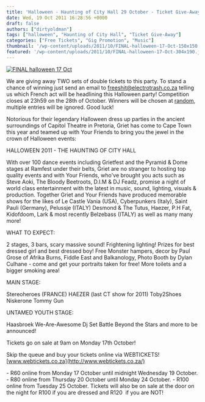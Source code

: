```yaml
---
title: 'Halloween - Haunting of City Hall 29 October - Ticket Give-Away'
date: Wed, 19 Oct 2011 16:28:56 +0000
draft: false
authors: ["dirtyoldman"]
tags: ["halloween", "Haunting of City Hall", "Ticket Give-Away"]
categories: ["Free Tickets", "Gig Promotion", "Music"]
thumbnail: '/wp-content/uploads/2011/10/FINAL-halloween-17-Oct-150x150.jpg'
featured: '/wp-content/uploads/2011/10/FINAL-halloween-17-Oct-304x190.jpg'
---
```


[![](/wp-content/uploads/2011/10/FINAL-halloween-17-Oct-e1319041295518.jpg "FINAL halloween 17 Oct")](/2011/10/19/halloween-haunting-of-city-hall-29-october-ticket-give-away/final-halloween-17-oct/)

We are giving away TWO sets of double tickets to this party. To stand a chance of winning just send an email to [freeshit@electrotrash.co.za](mailto:freeshit@electrotrash.co.za) telling us which French act will be headlining this Halloween party! Competition closes at 23h59 on the 28th of October. Winners will be chosen at [random](http://www.random.org), multiple entries will be ignored. Good luck!

Notorious for their legendary Halloween dress up parties in the ancient surroundings of Capitol Theatre in Pretoria, Griet has come to Cape Town this year and teamed up with Your Friends to bring you the jewel in the crown of Halloween events:

HALLOWEEN 2011 - THE HAUNTING OF CITY HALL

With over 100 dance events including Grietfest and the Pyramid & Dome stages at Ramfest under their belts, Griet are no stranger to hosting top quality events and with Your Friends, who've brought you acts such as Steve Aoki, The Bloody Beetroots, D.I.M & DJ Feadz, promise a night of world class entertainment with the latest in music, sound, lighting, visuals & production. Together Griet and Your Friends have produced memorable shows for the likes of Le Castle Vania (USA), Cyberpunkers (Italy), Saint Pauli (Germany), Pelussje (ITALY) Desmond & The Tutus, Haezer, P.H Fat, Kidofdoom, Lark & most recently Belzebass (ITALY) as well as many many more!

WHAT TO EXPECT:

2 stages, 3 bars, scary massive sound! Frightening lighting! Prizes for best dressed girl and best dressed boy! Free Monster hampers, decor by Paul Grose of Afrika Burns, Fiddle East and Balkanology, Photo Booth by Dylan Culhane - come and get your portraits taken for free! More toilets and a bigger smoking area!

MAIN STAGE:

Stereoheroes (FRANCE) HAEZER (last CT show for 2011) Toby2Shoes Niskerone Tommy Gun

UNTAMED YOUTH STAGE:

Haasbroek We-Are-Awesome Dj Set Battle Beyond the Stars and more to be announced!

Tickets go on sale at 9am on Monday 17th October!

Skip the queue and buy your tickets online via WEBTICKETS! [www.webtickets.co.za](http://www.webtickets.co.za/)

\- R60 online from Monday 17 October until midnight Wednesday 19 October. - R80 online from Thursday 20 October until Monday 24 October. - R100 online from Tuesday 25 October. Tickets will also be on sale at the door on the night for R100 if you are dressed and R120  if you are NOT!